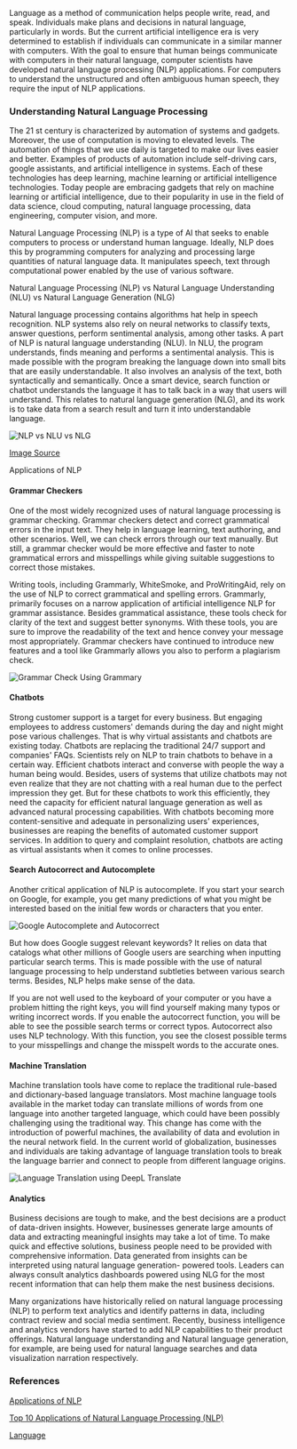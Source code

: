 Language as a method of communication helps people write, read, and speak. Individuals make plans and decisions in natural language, particularly in words. But the current artificial intelligence era is very determined to establish if individuals can communicate in a similar manner with computers. With the goal to ensure that human beings communicate with computers in their natural language, computer scientists have developed natural language processing (NLP) applications. For computers to understand the unstructured and often ambiguous human speech, they require the input of NLP applications.

### Understanding Natural Language Processing

The 21 st century is characterized by automation of systems and gadgets. Moreover, the use of computation is moving to elevated levels. The automation of things that we use daily is targeted to make our lives easier and better. Examples of products of automation include self-driving cars, google assistants, and artificial intelligence in systems. Each of these technologies has deep learning, machine learning or artificial intelligence technologies. Today people are embracing gadgets that rely on machine learning or artificial intelligence, due to their popularity in use in the field of data science, cloud computing, natural language processing, data engineering, computer vision, and more.

Natural Language Processing (NLP) is a type of AI that seeks to enable computers to process or understand human language. Ideally, NLP does this by programming computers for analyzing and processing large quantities of natural language data. It manipulates speech, text through computational power enabled by the use of various software.

Natural Language Processing (NLP) vs Natural Language Understanding (NLU) vs Natural Language Generation (NLG)

Natural language processing contains algorithms hat help in speech recognition. NLP systems also rely on neural networks to classify texts, answer questions, perform sentimental analysis, among other tasks. A part of NLP is natural language understanding (NLU). In NLU, the program understands, finds meaning and performs a sentimental analysis. This is made possible with the program breaking the language down into small bits that are easily understandable. It also involves an analysis of the text, both syntactically and semantically. Once a smart device, search function or chatbot understands the language it has to talk back in a way that users will understand. This relates to natural language generation (NLG), and its work is to take data from a search result and turn it into understandable language.

![NLP vs NLU vs NLG](/engineering-education/articles/5-real-life-use-cases-of-natural-language-processing-(nlp)/NLP/vs/NLU/vs/NLG.jpg)

[Image Source](https://www.cellstrat.com/2017/10/27/nlp-vs-nlu-vs-nlg/)

Applications of NLP

#### Grammar Checkers

One of the most widely recognized uses of natural language processing is grammar checking. Grammar checkers detect and correct grammatical errors in the input text. They help in language learning, text authoring, and other scenarios. Well, we can check errors through our text manually. But still, a grammar checker would be more effective and faster to note grammatical errors and misspellings while giving suitable suggestions to correct those mistakes.

Writing tools, including Grammarly, WhiteSmoke, and ProWritingAid, rely on the use of NLP to correct grammatical and spelling errors. Grammarly, primarily focuses on a narrow application of artificial intelligence NLP for grammar assistance. Besides grammatical assistance, these tools check for clarity of the text and suggest better synonyms. With these tools, you are sure to improve the readability of the text and hence convey your message most appropriately. Grammar checkers have continued to introduce new features and a tool like Grammarly allows you also to perform a plagiarism check.

![Grammar Check Using Grammary](/engineering-education/articles/5-real-life-use-cases-of-natural-language-processing-(nlp)/Grammar/Check/Using/Grammary.png)

#### Chatbots

Strong customer support is a target for every business. But engaging employees to address customers&#39; demands during the day and night might pose various challenges. That is why virtual assistants and chatbots are existing today. Chatbots are replacing the traditional 24/7 support and companies&#39; FAQs. Scientists rely on NLP to train chatbots to behave in a certain way. Efficient chatbots interact and converse with people the way a human being would. Besides, users of systems that utilize chatbots may not even realize that they are not chatting with a real human due to the perfect impression they get. But for these chatbots to work this efficiently, they need the capacity for efficient natural language generation as well as advanced natural processing capabilities. With chatbots becoming more content-sensitive and adequate in personalizing users&#39; experiences, businesses are reaping the benefits of automated customer support services. In addition to query and complaint resolution, chatbots are acting as virtual assistants when it comes to online processes.

#### Search Autocorrect and Autocomplete

Another critical application of NLP is autocomplete. If you start your search on Google, for example, you get many predictions of what you might be interested based on the initial few words or characters that you enter.

![Google Autocomplete and Autocorrect](/engineering-education/articles/5-real-life-use-cases-of-natural-language-processing-(nlp)/Google/Autocomplete/and/Autocorrect.png)

But how does Google suggest relevant keywords? It relies on data that catalogs what other millions of Google users are searching when inputting particular search terms. This is made possible with the use of natural language processing to help understand subtleties between various search terms. Besides, NLP helps make sense of the data.

If you are not well used to the keyboard of your computer or you have a problem hitting the right keys, you will find yourself making many typos or writing incorrect words. If you enable the autocorrect function, you will be able to see the possible search terms or correct typos. Autocorrect also uses NLP technology. With this function, you see the closest possible terms to your misspellings and change the misspelt words to the accurate ones.

#### Machine Translation

Machine translation tools have come to replace the traditional rule-based and dictionary-based language translators. Most machine language tools available in the market today can translate millions of words from one language into another targeted language, which could have been possibly challenging using the traditional way. This change has come with the introduction of powerful machines, the availability of data and evolution in the neural network field. In the current world of globalization, businesses and individuals are taking advantage of language translation tools to break the language barrier and connect to people from different language origins.

![Language Translation using DeepL Translate](/engineering-education/articles/5-real-life-use-cases-of-natural-language-processing-(nlp)/Language/Translation/using/DeepL/Translate.png)

#### Analytics

Business decisions are tough to make, and the best decisions are a product of data-driven insights. However, businesses generate large amounts of data and extracting meaningful insights may take a lot of time. To make quick and effective solutions, business people need to be provided with comprehensive information. Data generated from insights can be interpreted using natural language generation- powered tools. Leaders can always consult analytics dashboards powered using NLG for the most recent information that can help them make the nest business decisions.

Many organizations have historically relied on natural language processing (NLP) to perform text analytics and identify patterns in data, including contract review and social media sentiment. Recently, business intelligence and analytics vendors have started to add NLP capabilities to their product offerings. Natural language understanding and Natural language generation, for example, are being used for natural language searches and data visualization narration respectively.

### References

[Applications of NLP](https://www.tutorialspoint.com/natural_language_processing/natural_language_processing_applications_of_nlp.htm)

[Top 10 Applications of Natural Language Processing (NLP)](https://www.analyticsvidhya.com/blog/2020/07/top-10-applications-of-natural-language-processing-nlp/)

[Language](http://www.ai.mit.edu/courses/6.034b/language.pdf)